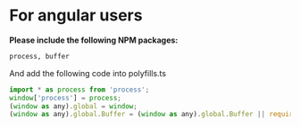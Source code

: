 # For angular users

**Please include the following NPM packages:**

```bash
process, buffer
```

And add the following code into polyfills.ts

```javascript
import * as process from 'process';
window['process'] = process;
(window as any).global = window;
(window as any).global.Buffer = (window as any).global.Buffer || require('buffer').Buffer;
```

### 

